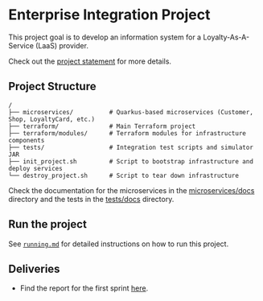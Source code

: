 # Enterprise Integration Project

This project goal is to develop an information system for a Loyalty-As-A-Service (LaaS) provider.

Check out the [project statement](project-statement.pdf) for more details.

## Project Structure

```
/
├── microservices/          # Quarkus-based microservices (Customer, Shop, LoyaltyCard, etc.)
├── terraform/              # Main Terraform project
├── terraform/modules/      # Terraform modules for infrastructure components
├── tests/                  # Integration test scripts and simulator JAR
├── init_project.sh         # Script to bootstrap infrastructure and deploy services
└── destroy_project.sh      # Script to tear down infrastructure
```

Check the documentation for the microservices in the [microservices/docs](microservices/docs) directory and the tests in the [tests/docs](tests/docs/) directory.

## Run the project

See [`running.md`](running.md) for detailed instructions on how to run this project.

## Deliveries

- Find the report for the first sprint [here](report.pdf).
